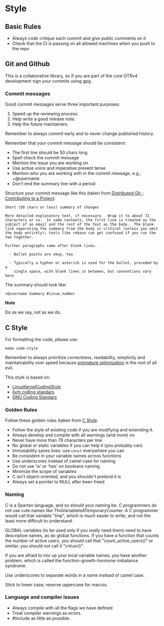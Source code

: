 # Style

## Basic Rules

- Always code critique each commit and give public comments on it
- Check that the CI is passing on all allowed machines when you push to the repo

## Git and Github

This is a collaborative library, so if you are part of the core OTRv4
development sign your commits using gpg.

### Commit messages

Good commit messages serve three important purposes:

1. Speed up the reviewing process.
2. Help write a good release note.
3. Help the future maintainers.

Remember to always commit early and to never change published history.

Remember that your commit message should be consistent:

- The first line should be 50 chars long
- Spell check the commit message
- Mention the issue you are working on
- Use active voice and imperative present tense
- Mention who you are working with in the commit message, e.g., +@username
- Don't end the summary line with a period

Structure your commit message like this (taken from
[Distributed Git - Contributing to a Project](#https://git-scm.com/book/en/v2/Distributed-Git-Contributing-to-a-Project):

```
Short (50 chars or less) summary of changes

More detailed explanatory text, if necessary.  Wrap it to about 72
characters or so.  In some contexts, the first line is treated as the
subject of an email and the rest of the text as the body.  The blank
line separating the summary from the body is critical (unless you omit
the body entirely); tools like rebase can get confused if you run the
two together.

Further paragraphs come after blank lines.

  - Bullet points are okay, too

  - Typically a hyphen or asterisk is used for the bullet, preceded by a
    single space, with blank lines in between, but conventions vary here
```

The summary should look like:

```
+@username Summary #issue_number
```

**Note**

Do as we say, not as we do.

## C Style

For formatting the code, please use:

```
make code-style
```

Remember to always prioritize correctness, readability, simplicity and
maintainability over speed because [premature optimization](http://wiki.c2.com/?PrematureOptimization)
is the root of all evil.

This style is based on:

* [LinuxKernelCodingStyle](http://www.maultech.com/chrislott/resources/cstyle/LinuxKernelCodingStyle.txt)
* [llvm coding standars](https://llvm.org/docs/CodingStandards.html)
* [GNU Coding Standars](https://www.gnu.org/prep/standards/standards.html)

### Golden Rules

Follow these golden rules (taken from [C Style](https://github.com/mcinglis/c-style):

- Follow the style of existing code if you are modifying and extending it.
- Always develop and compile with all warnings (and more) on
- Never have more than 79 characters per line
- No global or static variables if you can help it (you probably can)
- Immutability saves lives: use `const` everywhere you can
- Be consistent in your variable names across functions
- Use underscores instead of camel case for naming.
- Do not use 'is' or 'has' on booleans naming.
- Minimize the scope of variables
- C isn't object-oriented, and you shouldn't pretend it is
- Always set a pointer to NULL after been freed

### Naming

C is a Spartan language, and so should your naming be.  C programmers do not use
cute names like ThisVariableIsATemporaryCounter. A C programmer would call that
variable "tmp", which is much easier to write, and not the least more difficult
to understand.

GLOBAL variables (to be used only if you _really_ need them) need to have
descriptive names, as do global functions.  If you have a function that counts
the number of active users, you should call that "count_active_users()" or
similar, you should _not_ call it "cntusr()".

If you are afraid to mix up your local variable names, you have another problem,
which is called the function-growth-hormone-imbalance syndrome.

Use underscores to separate words in a name instead of camel case.

Stick to lower case; reserve uppercase for macros.

### Language and compiler issues

* Always compile with all the flags we have defined
* Treat compiler warnings as errors.
* #include as little as possible.
